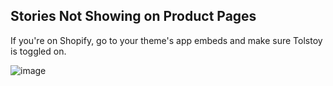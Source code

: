 ## Stories Not Showing on Product Pages

If you're on Shopify, go to your theme's app embeds and make sure Tolstoy is toggled on.

![image](https://github.com/user-attachments/assets/1b3432b4-a670-4bbd-8e8d-66377e316bc7)
